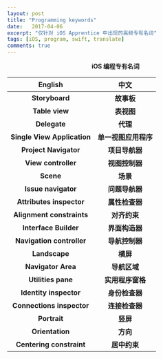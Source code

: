 ```yaml
---
layout: post
title: "Programming keywords"
date:   2017-04-06
excerpt: "仅针对 iOS Apprentice 中出现的高频专有名词"
tags: [iOS, program, swift, translate]
comments: true
---
```


<center><strong>iOS 编程专有名词</strong></center>

| English | 中文 |
| :-------------------------: | :-----------------------: |
|           **Storyboard**           |         **故事板**         |
|       **Table view**       | **表视图** |
|        **Delegate**        | **代理** |
| **Single View Application** |    **单一视图应用程序**    |
|    **Project Navigator**    |    **项目导航器**    |
|     **View controller**     |         **视图控制器**         |
|      **Scene**      | **场景** |
|     **Issue navigator**     |       **问题导航器**       |
|  **Attributes inspector**  |      **属性检查器**      |
|  **Alignment constraints**  | **对齐约束** |
| **Interface Builder** | **界面构造器** |
| **Navigation controller** | **导航控制器** |
| **Landscape** | **横屏** |
| **Navigator Area** | **导航区域** |
| **Utilities pane** | **实用程序窗格** |
| **Identity inspector** | **身份检查器** |
| **Connections inspector** | **连接检查器** |
| **Portrait** | **竖屏** |
| **Orientation** | **方向** |
| **Centering constraint** | **居中约束** |
